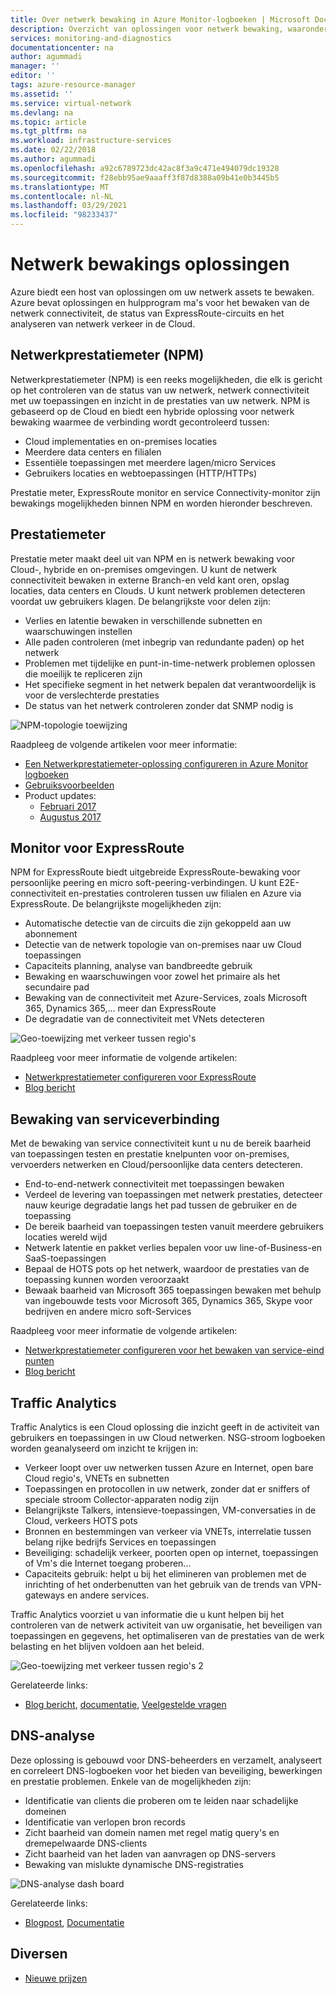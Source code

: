 ```yaml
---
title: Over netwerk bewaking in Azure Monitor-logboeken | Microsoft Docs
description: Overzicht van oplossingen voor netwerk bewaking, waaronder NPM, om netwerken te beheren in de Cloud, on-premises en hybride omgevingen.
services: monitoring-and-diagnostics
documentationcenter: na
author: agummadi
manager: ''
editor: ''
tags: azure-resource-manager
ms.assetid: ''
ms.service: virtual-network
ms.devlang: na
ms.topic: article
ms.tgt_pltfrm: na
ms.workload: infrastructure-services
ms.date: 02/22/2018
ms.author: agummadi
ms.openlocfilehash: a92c6789723dc42ac8f3a9c471e494079dc19328
ms.sourcegitcommit: f28ebb95ae9aaaff3f87d8388a09b41e0b3445b5
ms.translationtype: MT
ms.contentlocale: nl-NL
ms.lasthandoff: 03/29/2021
ms.locfileid: "98233437"
---
```

# <a name="network-monitoring-solutions"></a>Netwerk bewakings oplossingen 

Azure biedt een host van oplossingen om uw netwerk assets te bewaken. Azure bevat oplossingen en hulpprogram ma's voor het bewaken van de netwerk connectiviteit, de status van ExpressRoute-circuits en het analyseren van netwerk verkeer in de Cloud.

## <a name="network-performance-monitor-npm"></a>Netwerkprestatiemeter (NPM)

Netwerkprestatiemeter (NPM) is een reeks mogelijkheden, die elk is gericht op het controleren van de status van uw netwerk, netwerk connectiviteit met uw toepassingen en inzicht in de prestaties van uw netwerk. NPM is gebaseerd op de Cloud en biedt een hybride oplossing voor netwerk bewaking waarmee de verbinding wordt gecontroleerd tussen:
 
* Cloud implementaties en on-premises locaties
* Meerdere data centers en filialen
* Essentiële toepassingen met meerdere lagen/micro Services
* Gebruikers locaties en webtoepassingen (HTTP/HTTPs) 

Prestatie meter, ExpressRoute monitor en service Connectivity-monitor zijn bewakings mogelijkheden binnen NPM en worden hieronder beschreven.

## <a name="performance-monitor"></a>Prestatiemeter

Prestatie meter maakt deel uit van NPM en is netwerk bewaking voor Cloud-, hybride en on-premises omgevingen. U kunt de netwerk connectiviteit bewaken in externe Branch-en veld kant oren, opslag locaties, data centers en Clouds. U kunt netwerk problemen detecteren voordat uw gebruikers klagen. De belangrijkste voor delen zijn:

* Verlies en latentie bewaken in verschillende subnetten en waarschuwingen instellen
* Alle paden controleren (met inbegrip van redundante paden) op het netwerk
* Problemen met tijdelijke en punt-in-time-netwerk problemen oplossen die moeilijk te repliceren zijn
* Het specifieke segment in het netwerk bepalen dat verantwoordelijk is voor de verslechterde prestaties
* De status van het netwerk controleren zonder dat SNMP nodig is

![NPM-topologie toewijzing](./media/network-monitoring-overview/npm-topology-map.png) 

Raadpleeg de volgende artikelen voor meer informatie:

* [Een Netwerkprestatiemeter-oplossing configureren in Azure Monitor logboeken](../azure-monitor/insights/network-performance-monitor.md) 
* [Gebruiksvoorbeelden](/archive/blogs/msoms/monitor-on-premises-cloud-iaas-and-hybrid-networks-using-oms-network-performance-monitor)
* Product updates:
  * [Februari 2017](/archive/blogs/msoms/oms-network-performance-monitor-is-now-generally-available)
  * [Augustus 2017](/archive/blogs/msoms/improvements-to-oms-network-performance-monitor)

## <a name="expressroute-monitor"></a>Monitor voor ExpressRoute

NPM for ExpressRoute biedt uitgebreide ExpressRoute-bewaking voor persoonlijke peering en micro soft-peering-verbindingen. U kunt E2E-connectiviteit en-prestaties controleren tussen uw filialen en Azure via ExpressRoute. De belangrijkste mogelijkheden zijn:

* Automatische detectie van de circuits die zijn gekoppeld aan uw abonnement
* Detectie van de netwerk topologie van on-premises naar uw Cloud toepassingen
* Capaciteits planning, analyse van bandbreedte gebruik
* Bewaking en waarschuwingen voor zowel het primaire als het secundaire pad
* Bewaking van de connectiviteit met Azure-Services, zoals Microsoft 365, Dynamics 365,... meer dan ExpressRoute
* De degradatie van de connectiviteit met VNets detecteren

![Geo-toewijzing met verkeer tussen regio's](./media/network-monitoring-overview/expressroute-topology-map.png) 

Raadpleeg voor meer informatie de volgende artikelen:

* [Netwerkprestatiemeter configureren voor ExpressRoute](../expressroute/how-to-npm.md)
* [Blog bericht](https://aka.ms/NPMExRmonitorGA)

## <a name="service-connectivity-monitor"></a>Bewaking van serviceverbinding

Met de bewaking van service connectiviteit kunt u nu de bereik baarheid van toepassingen testen en prestatie knelpunten voor on-premises, vervoerders netwerken en Cloud/persoonlijke data centers detecteren.

* End-to-end-netwerk connectiviteit met toepassingen bewaken
* Verdeel de levering van toepassingen met netwerk prestaties, detecteer nauw keurige degradatie langs het pad tussen de gebruiker en de toepassing
* De bereik baarheid van toepassingen testen vanuit meerdere gebruikers locaties wereld wijd
* Netwerk latentie en pakket verlies bepalen voor uw line-of-Business-en SaaS-toepassingen
* Bepaal de HOTS pots op het netwerk, waardoor de prestaties van de toepassing kunnen worden veroorzaakt
* Bewaak baarheid van Microsoft 365 toepassingen bewaken met behulp van ingebouwde tests voor Microsoft 365, Dynamics 365, Skype voor bedrijven en andere micro soft-Services

Raadpleeg voor meer informatie de volgende artikelen:

* [Netwerkprestatiemeter configureren voor het bewaken van service-eind punten](../azure-monitor/insights/network-performance-monitor-service-connectivity.md#configuration)
* [Blog bericht](https://aka.ms/svcendptmonitor)

## <a name="traffic-analytics"></a>Traffic Analytics
Traffic Analytics is een Cloud oplossing die inzicht geeft in de activiteit van gebruikers en toepassingen in uw Cloud netwerken. NSG-stroom logboeken worden geanalyseerd om inzicht te krijgen in:

* Verkeer loopt over uw netwerken tussen Azure en Internet, open bare Cloud regio's, VNETs en subnetten
* Toepassingen en protocollen in uw netwerk, zonder dat er sniffers of speciale stroom Collector-apparaten nodig zijn
* Belangrijkste Talkers, intensieve-toepassingen, VM-conversaties in de Cloud, verkeers HOTS pots
* Bronnen en bestemmingen van verkeer via VNETs, interrelatie tussen belang rijke bedrijfs Services en toepassingen
* Beveiliging: schadelijk verkeer, poorten open op internet, toepassingen of Vm's die Internet toegang proberen...
* Capaciteits gebruik: helpt u bij het elimineren van problemen met de inrichting of het onderbenutten van het gebruik van de trends van VPN-gateways en andere services.

Traffic Analytics voorziet u van informatie die u kunt helpen bij het controleren van de netwerk activiteit van uw organisatie, het beveiligen van toepassingen en gegevens, het optimaliseren van de prestaties van de werk belasting en het blijven voldoen aan het beleid.

![Geo-toewijzing met verkeer tussen regio's 2](../network-watcher/media/traffic-analytics/geo-map-view-showcasing-traffic-distribution-to-countries-and-continents.png) 

Gerelateerde links:
* [Blog bericht](https://aka.ms/trafficanalytics), [documentatie](../network-watcher/traffic-analytics.md), [Veelgestelde vragen](../network-watcher/traffic-analytics-faq.md)

## <a name="dns-analytics"></a>DNS-analyse
Deze oplossing is gebouwd voor DNS-beheerders en verzamelt, analyseert en correleert DNS-logboeken voor het bieden van beveiliging, bewerkingen en prestatie problemen.  Enkele van de mogelijkheden zijn:

* Identificatie van clients die proberen om te leiden naar schadelijke domeinen
* Identificatie van verlopen bron records
* Zicht baarheid van domein namen met regel matig query's en dremepelwaarde DNS-clients
* Zicht baarheid van het laden van aanvragen op DNS-servers
* Bewaking van mislukte dynamische DNS-registraties

![DNS-analyse dash board](./media/network-monitoring-overview/dns-analytics-overview.png) 

Gerelateerde links:
* [Blogpost](/archive/blogs/msoms/introducing-oms-dns-analytics), [Documentatie](../azure-monitor/insights/dns-analytics.md)

## <a name="miscellaneous"></a>Diversen

* [Nieuwe prijzen](../azure-monitor/insights/network-performance-monitor-pricing-faq.md)